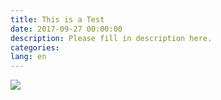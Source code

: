 ```yaml
---
title: This is a Test
date: 2017-09-27 00:00:00
description: Please fill in description here.
categories:
lang: en
---
```



![](/uploads/versions/untitled---x----1152-679x---.png)